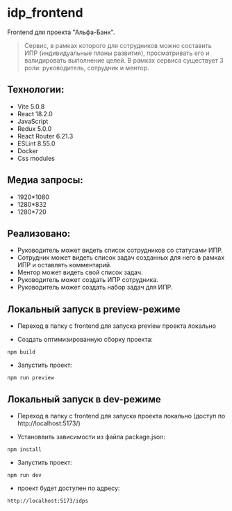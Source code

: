 # idp_frontend

Frontend для проекта "Альфа-Банк".

> Сервис, в рамках которого для сотрудников можно составить ИПР (индивидуальные планы развития), просматривать его и валидировать выполнение целей. В рамках сервиса существует 3 роли: руководитель, сотрудник и ментор.

## Технологии:

- Vite 5.0.8
- React 18.2.0
- JavaScript
- Redux 5.0.0
- React Router 6.21.3
- ESLint 8.55.0
- Docker
- Css modules

## Медиа запросы:

- 1920\*1080
- 1280\*832
- 1280\*720

## Реализовано:

- Руководитель может видеть список сотрудников со статусами ИПР.
- Сотрудник может видеть список задач созданных для него в рамках ИПР и оставлять
  комментарий.
- Ментор может видеть свой список задач.
- Руководитель может создать ИПР сотрудника.
- Руководитель может создать набор задач для ИПР.

## Локальный запуск в preview-режиме

- Переход в папку с frontend для запуска preview проекта локально

- Создать оптимизированную сборку проекта:

```
npm build
```

- Запустить проект:

```
npm run preview
```

## Локальный запуск в dev-режиме

- Переход в папку с frontend для запуска проекта локально (доступ по http://localhost:5173/)

- Установвить зависимости из файла package.json:

```
npm install
```

- Запустить проект:

```
npm run dev
```

- проект будет доступен по адресу:
  
```
http://localhost:5173/idps
```

